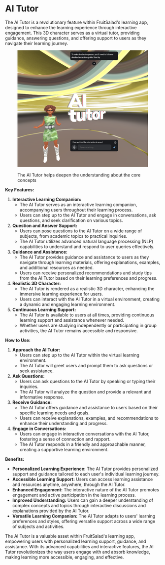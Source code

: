 # AI Tutor

The AI Tutor is a revolutionary feature within FruitSalad's learning app, designed to enhance the learning experience through interactive engagement. This 3D character serves as a virtual tutor, providing guidance, answering questions, and offering support to users as they navigate their learning journey.

<figure><img src="../../.gitbook/assets/Screenshot 2024-03-14 163437.png" alt=""><figcaption><p>The AI Tutor helps deepen the understanding about the core concepts</p></figcaption></figure>

**Key Features:**

1. **Interactive Learning Companion:**
   * The AI Tutor serves as an interactive learning companion, accompanying users throughout their learning process.
   * Users can step up to the AI Tutor and engage in conversations, ask questions, and seek clarification on various topics.
2. **Question and Answer Support:**
   * Users can pose questions to the AI Tutor on a wide range of subjects, from academic topics to practical inquiries.
   * The AI Tutor utilizes advanced natural language processing (NLP) capabilities to understand and respond to user queries effectively.
3. **Guidance and Assistance:**
   * The AI Tutor provides guidance and assistance to users as they navigate through learning materials, offering explanations, examples, and additional resources as needed.
   * Users can receive personalized recommendations and study tips from the AI Tutor based on their learning preferences and progress.
4. **Realistic 3D Character:**
   * The AI Tutor is rendered as a realistic 3D character, enhancing the immersive learning experience for users.
   * Users can interact with the AI Tutor in a virtual environment, creating a dynamic and engaging learning environment.
5. **Continuous Learning Support:**
   * The AI Tutor is available to users at all times, providing continuous learning support and assistance whenever needed.
   * Whether users are studying independently or participating in group activities, the AI Tutor remains accessible and responsive.

**How to Use:**

1. **Approach the AI Tutor:**
   * Users can step up to the AI Tutor within the virtual learning environment.
   * The AI Tutor will greet users and prompt them to ask questions or seek assistance.
2. **Ask Questions:**
   * Users can ask questions to the AI Tutor by speaking or typing their inquiries.
   * The AI Tutor will analyze the question and provide a relevant and informative response.
3. **Receive Guidance:**
   * The AI Tutor offers guidance and assistance to users based on their specific learning needs and goals.
   * Users can receive explanations, examples, and recommendations to enhance their understanding and progress.
4. **Engage in Conversations:**
   * Users can engage in interactive conversations with the AI Tutor, fostering a sense of connection and rapport.
   * The AI Tutor responds in a friendly and approachable manner, creating a supportive learning environment.

**Benefits:**

* **Personalized Learning Experience:** The AI Tutor provides personalized support and guidance tailored to each user's individual learning journey.
* **Accessible Learning Support:** Users can access learning assistance and resources anytime, anywhere, through the AI Tutor.
* **Enhanced Engagement:** The interactive nature of the AI Tutor promotes engagement and active participation in the learning process.
* **Improved Understanding:** Users can gain a deeper understanding of complex concepts and topics through interactive discussions and explanations provided by the AI Tutor.
* **Versatile Learning Companion:** The AI Tutor adapts to users' learning preferences and styles, offering versatile support across a wide range of subjects and activities.

The AI Tutor is a valuable asset within FruitSalad's learning app, empowering users with personalized learning support, guidance, and assistance. With its advanced capabilities and interactive features, the AI Tutor revolutionizes the way users engage with and absorb knowledge, making learning more accessible, engaging, and effective.
